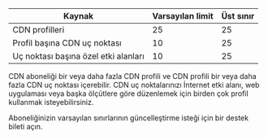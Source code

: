 
| Kaynak | Varsayılan limit | Üst sınır | 
| --- | --- | --- |
| CDN profilleri |25 |25 |
| Profil başına CDN uç noktası |10 |25 |
| Uç noktası başına özel etki alanları |10 |25 |

CDN aboneliği bir veya daha fazla CDN profili ve CDN profili bir veya daha fazla CDN uç noktası içerebilir. CDN uç noktalarınızı İnternet etki alanı, web uygulaması veya başka ölçütlere göre düzenlemek için birden çok profil kullanmak isteyebilirsiniz. 

Aboneliğinizin varsayılan sınırlarının güncelleştirme isteği için bir destek bileti açın. 

